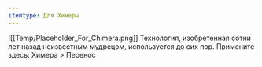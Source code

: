 ```yaml
---
itemtype: Для Химеры
---
```

![[Temp/Placeholder_For_Chimera.png]]
Технология, изобретенная сотни лет назад неизвестным мудрецом, используется до сих пор. Примените здесь: Химера > Перенос
